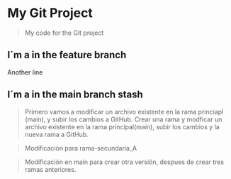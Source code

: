 # My Git Project

>My code for the Git project

## I´m a in the feature branch

Another line
## I´m a in the main branch stash
>Primero vamos a modificar un archivo existente en la rama princiapl (main), y subir los cambios a GitHub.
>Crear una rama y modficar un archivo existente en la rama principal(main), subir los cambios y la nueva rama a GitHub.

>Modificación para rama-secundaria_A




>Modificación en main para crear otra versión, despues de crear tres ramas anteriores.


